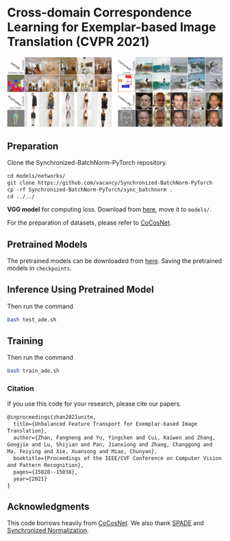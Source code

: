 # Cross-domain Correspondence Learning for Exemplar-based Image Translation (CVPR 2021)
![Teaser](teaser.png)

## Preparation
Clone the Synchronized-BatchNorm-PyTorch repository.
```
cd models/networks/
git clone https://github.com/vacancy/Synchronized-BatchNorm-PyTorch
cp -rf Synchronized-BatchNorm-PyTorch/sync_batchnorm .
cd ../../
```

**VGG model** for computing loss. Download from [here](https://drive.google.com/file/d/1fp7DAiXdf0Ay-jANb8f0RHYLTRyjNv4m/view?usp=sharing), move it to `models/`.

For the preparation of datasets, please refer to [CoCosNet](https://github.com/microsoft/CoCosNet).

## Pretrained Models
The pretrained models can be downloaded from [here](https://drive.google.com/file/d/1dqL4i5q7TizLt6zqLzgcKda-7RdKZD48/view?usp=sharing). Saving the pretrained models in `checkpoints`.

## Inference Using Pretrained Model
Then run the command 
````bash
bash test_ade.sh
````

## Training
Then run the command 
````bash
bash train_ade.sh
````

### Citation
If you use this code for your research, please cite our papers.
```
@inproceedings{zhan2021unite,
  title={Unbalanced Feature Transport for Exemplar-based Image Translation},
  author={Zhan, Fangneng and Yu, Yingchen and Cui, Kaiwen and Zhang, Gongjie and Lu, Shijian and Pan, Jianxiong and Zhang, Changgong and Ma, Feiying and Xie, Xuansong and Miao, Chunyan},
  booktitle={Proceedings of the IEEE/CVF Conference on Computer Vision and Pattern Recognition},
  pages={15028--15038},
  year={2021}
}
```

## Acknowledgments
This code borrows heavily from [CoCosNet](https://github.com/microsoft/CoCosNet). We also thank [SPADE](https://github.com/NVlabs/SPADE) and [Synchronized Normalization](https://github.com/vacancy/Synchronized-BatchNorm-PyTorch).
